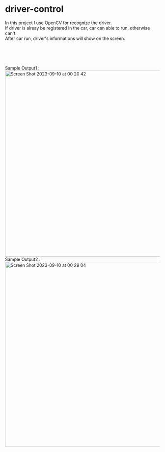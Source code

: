# driver-control

In this project I use OpenCV for recognize the driver.<br>
If driver is alreay be registered in the car, car can able to run, otherwise can't.<br>
After car run, driver's informations will show on the screen.


<br><br><br>



Sample Output1 : <br>
<img width="604" alt="Screen Shot 2023-09-10 at 00 20 42" src="https://github.com/aliemre2023/driver-control/assets/93014021/a622edb2-dde6-4415-b41c-41eb6172e37c">
<br>
Sample Output2 : <br>
<img width="600" alt="Screen Shot 2023-09-10 at 00 29 04" src="https://github.com/aliemre2023/driver-control/assets/93014021/2a00f838-b227-4513-91b7-acd31a5284d6">
